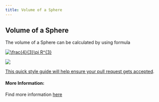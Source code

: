 ```yaml
---
title: Volume of a Sphere
---
```

## Volume of a Sphere

The volume of a Sphere can be calculated by using formula 

<a href="http://www.codecogs.com/eqnedit.php?latex=\frac{4}{3}\pi&space;R^{3}" target="_blank"><img src="http://latex.codecogs.com/gif.latex?\frac{4}{3}\pi&space;R^{3}" title="\frac{4}{3}\pi R^{3}" /></a>

<img src="https://vt-s3-files.s3.amazonaws.com/uploads/problem_question_image/image/1341/34654262.jpg">

<a href='https://github.com/freecodecamp/guides/blob/master/README.md' target='_blank' rel='nofollow'>This quick style guide will help ensure your pull request gets accepted</a>.


#### More Information:
Find more information <a href="https://en.wikipedia.org/wiki/Sphere">here</a>


